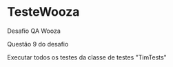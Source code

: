 # TesteWooza
Desafio QA Wooza

Questão 9 do desafio

Executar todos os testes da classe de testes "TimTests"
